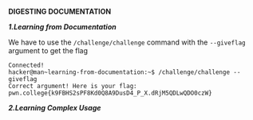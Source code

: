 **DIGESTING DOCUMENTATION**

***1.Learning from Documentation***

We have to use the ```/challenge/challenge``` command with the ```--giveflag``` argument to get the flag
```
Connected!
hacker@man~learning-from-documentation:~$ /challenge/challenge --giveflag
Correct argument! Here is your flag:
pwn.college{k9FBHS2sPF8Kd0Q8A9DusD4_P_X.dRjM5QDLwQDO0czW}
```

***2.Learning Complex Usage***

```
